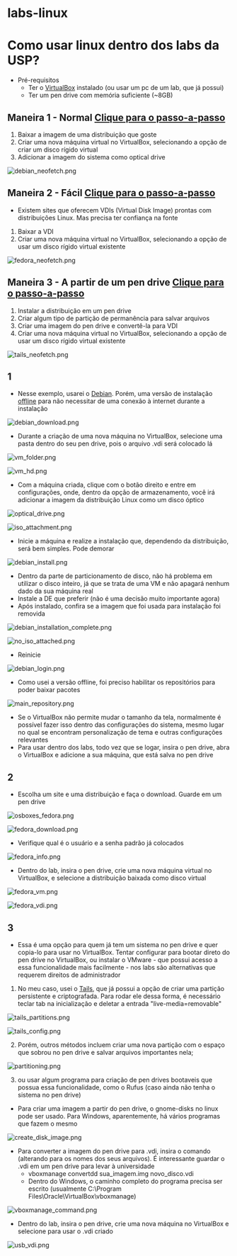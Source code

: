 # labs-linux

# Como usar linux dentro dos labs da USP?
- Pré-requisitos
    - Ter o [VirtualBox](https://www.virtualbox.org/wiki/Downloads) instalado (ou usar um pc de um lab, que já possui)
    - Ter um pen drive com memória suficiente (~8GB)


## Maneira 1 - Normal [Clique para o passo-a-passo](#1)
1. Baixar a imagem de uma distribuição que goste
3. Criar uma nova máquina virtual no VirtualBox, selecionando a opção de criar um disco rígido virtual
4. Adicionar a imagem do sistema como optical drive

![debian_neofetch.png](/images/debian_neofetch.png)

## Maneira 2 - Fácil [Clique para o passo-a-passo](#2)
- Existem sites que oferecem VDIs (Virtual Disk Image) prontas com distribuições Linux. Mas precisa ter confiança na fonte
1. Baixar a VDI
2. Criar uma nova máquina virtual no VirtualBox, selecionando a opção de usar um disco rígido virtual existente

![fedora_neofetch.png](/images/fedora_neofetch.png)

## Maneira 3 - A partir de um pen drive [Clique para o passo-a-passo](#3)
1. Instalar a distribuição em um pen drive
2. Criar algum tipo de partição de permanência para salvar arquivos
3. Criar uma imagem do pen drive e convertê-la para VDI
4. Criar uma nova máquina virtual no VirtualBox, selecionando a opção de usar um disco rígido virtual existente

![tails_neofetch.png](/images/tails_neofetch.png)


## 1
- Nesse exemplo, usarei o [Debian](https://www.debian.org/download). Porém, uma versão de instalação [offline](https://cdimage.debian.org/debian-cd/current/amd64/iso-dvd/debian-11.2.0-amd64-DVD-1.iso) para não necessitar de uma conexão à internet durante a instalação

![debian_download.png](/images/debian_download.png)

- Durante a criação de uma nova máquina no VirtualBox, selecione uma pasta dentro do seu pen drive, pois o arquivo .vdi será colocado lá

![vm_folder.png](/images/vm_folder.png)

![vm_hd.png](/images/vm_hd.png)

- Com a máquina criada, clique com o botão direito e entre em configurações, onde, dentro da opção de armazenamento, você irá adicionar a imagem da distribuição Linux como um disco óptico

![optical_drive.png](/images/optical_drive.png)

![iso_attachment.png](/images/iso_attachment.png)

- Inicie a máquina e realize a instalação que, dependendo da distribuição, será bem simples. Pode demorar

![debian_install.png](/images/debian_install.png)

- Dentro da parte de particionamento de disco, não há problema em utilizar o disco inteiro, já que se trata de uma VM e não apagará nenhum dado da sua máquina real
- Instale a DE que preferir (não é uma decisão muito importante agora)
- Após instalado, confira se a imagem que foi usada para instalação foi removida

![debian_installation_complete.png](/images/debian_installation_complete.png)

![no_iso_attached.png](/images/no_iso_attached.png)

- Reinicie

![debian_login.png](/images/debian_login.png)

- Como usei a versão offline, foi preciso habilitar os repositórios para poder baixar pacotes

![main_repository.png](/images/main_repository.png)

- Se o VirtualBox não permite mudar o tamanho da tela, normalmente é possível fazer isso dentro das configurações do sistema, mesmo lugar no qual se encontram personalização de tema e outras configurações relevantes
- Para usar dentro dos labs, todo vez que se logar, insira o pen drive, abra o VirtualBox e adicione a sua máquina, que está salva no pen drive

## 2
- Escolha um site e uma distribuição e faça o download. Guarde em um pen drive

![osboxes_fedora.png](/images/osboxes_fedora.png)

![fedora_download.png](/images/fedora_download.png)

- Verifique qual é o usuário e a senha padrão já colocados

![fedora_info.png](/images/fedora_info.png)

- Dentro do lab, insira o pen drive, crie uma nova máquina virtual no VirtualBox, e selecione a distribuição baixada como disco virtual

![fedora_vm.png](/images/fedora_vm.png)

![fedora_vdi.png](/images/fedora_vdi.png)

## 3
- Essa é uma opção para quem já tem um sistema no pen drive e quer copia-lo para usar no VirtualBox. Tentar configurar para bootar direto do pen drive no VirtualBox, ou instalar o VMware - que possui acesso a essa funcionalidade mais facilmente - nos labs são alternativas que requerem direitos de administrador
1. No meu caso, usei o [Tails](https://tails.boum.org/), que já possui a opção de criar uma partição persistente e criptografada. Para rodar ele dessa forma, é necessário teclar tab na inicialização e deletar a entrada "live-media=removable"

![tails_partitions.png](/images/tails_partitions.png)

![tails_config.png](/images/tails_config.png)

2. Porém, outros métodos incluem criar uma nova partição com o espaço que sobrou no pen drive e salvar arquivos importantes nela;

![partitioning.png](/images/partitioning.png)

3. ou usar algum programa para criação de pen drives bootaveis que possua essa funcionalidade, como o Rufus (caso ainda não tenha o sistema no pen drive)
- Para criar uma imagem a partir do pen drive, o gnome-disks no linux pode ser usado. Para Windows, aparentemente, há vários programas que fazem o mesmo

![create_disk_image.png](/images/create_disk_image.png)

- Para converter a imagem do pen drive para .vdi, insira o comando (alterando para os nomes dos seus arquivos). É interessante guardar o .vdi em um pen drive para levar à universidade
    - vboxmanage convertdd sua_imagem.img novo_disco.vdi
    - Dentro do Windows, o caminho completo do programa precisa ser escrito (usualmente C:\Program Files\Oracle\VirtualBox\vboxmanage)

![vboxmanage_command.png](/images/vboxmanage_command.png)

- Dentro do lab, insira o pen drive, crie uma nova máquina no VirtualBox e selecione para usar o .vdi criado

![usb_vdi.png](/images/usb_vdi.png)

